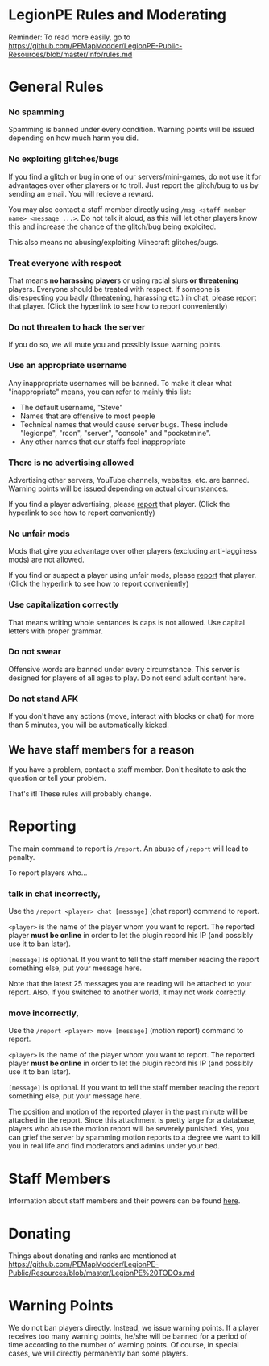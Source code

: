 LegionPE Rules and Moderating
===
Reminder: To read more easily, go to https://github.com/PEMapModder/LegionPE-Public-Resources/blob/master/info/rules.md
# General Rules

### No spamming
Spamming is banned under every condition. Warning points will be issued depending on how much harm you did.
  
### No exploiting glitches/bugs
If you find a glitch or bug in one of our servers/mini-games, do not use it for advantages over other players or to troll. Just report the glitch/bug to us by sending an email. You will recieve a reward.

You may also contact a staff member directly using `/msg <staff member name> <message ...>`. Do not talk it aloud, as this will let other players know this and increase the chance of the glitch/bug being exploited.

This also means no abusing/exploiting Minecraft glitches/bugs.

### Treat everyone with respect
That means **no harassing player**s or using racial slurs **or threatening** players. Everyone should be treated with respect. If someone is disrespecting you badly (threatening, harassing etc.) in chat, please [report](#Reporting) that player. (Click the hyperlink to see how to report conveniently)

### Do not threaten to hack the server
If you do so, we wil mute you and possibly issue warning points.
  
### Use an appropriate username
Any inappropriate usernames will be banned. To make it clear what "inappropriate" means, you can refer to mainly this list:
* The default username, "Steve"
* Names that are offensive to most people
* Technical names that would cause server bugs. These include "legionpe", "rcon", "server", "console" and "pocketmine".
* Any other names that our staffs feel inappropriate

### There is no advertising allowed
Advertising other servers, YouTube channels, websites, etc. are banned. Warning points will be issued depending on actual circumstances.

If you find a player advertising, please [report](#Reporting) that player. (Click the hyperlink to see how to report conveniently)

### No unfair mods
Mods that give you advantage over other players (excluding anti-lagginess mods) are not allowed.

If you find or suspect a player using unfair mods, please [report](#Reporting) that player. (Click the hyperlink to see how to report conveniently)

### Use capitalization correctly
That means writing whole sentances is caps is not allowed. Use capital letters with proper grammar.

### Do not swear
Offensive words are banned under every circumstance. This server is designed for players of all ages to play. Do not send adult content here.

### Do not stand AFK
If you don't have any actions (move, interact with blocks or chat) for more than 5 minutes, you will be automatically kicked.

## We have staff members for a reason
If you have a problem, contact a staff member. Don't hesitate to ask the question or tell your problem.

That's it! These rules will probably change.

# Reporting
The main command to report is `/report`. An abuse of `/report` will lead to penalty.

To report players who...

### talk in chat incorrectly,
Use the `/report <player> chat [message]` (chat report) command to report.

`<player>` is the name of the player whom you want to report. The reported player **must be online** in order to let the plugin record his IP (and possibly use it to ban later).

`[message]` is optional. If you want to tell the staff member reading the report something else, put your message here.

Note that the latest 25 messages you are reading will be attached to your report. Also, if you switched to another world, it may not work correctly.

### move incorrectly,
Use the `/report <player> move [message]` (motion report) command to report.

`<player>` is the name of the player whom you want to report. The reported player **must be online** in order to let the plugin record his IP (and possibly use it to ban later).

`[message]` is optional. If you want to tell the staff member reading the report something else, put your message here.

The position and motion of the reported player in the past minute will be attached in the report. Since this attachment is pretty large for a database, players who abuse the motion report will be severely punished. Yes, you can grief the server by spamming motion reports to a degree we want to kill you in real life and find moderators and admins under your bed.

# Staff Members
Information about staff members and their powers can be found [here](https://github.com/PEMapModder/LegionPE-Public-Resources/blob/master/info/staffs.md).

# Donating
Things about donating and ranks are mentioned at https://github.com/PEMapModder/LegionPE-Public/Resources/blob/master/LegionPE%20TODOs.md

# Warning Points
We do not ban players directly. Instead, we issue warning points. If a player receives too many warning points, he/she will be banned for a period of time according to the number of warning points. Of course, in special cases, we will directly permanently ban some players.

